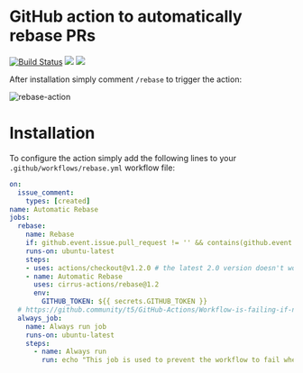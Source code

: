 # GitHub action to automatically rebase PRs

[![Build Status](https://api.cirrus-ci.com/github/cirrus-actions/rebase.svg)](https://cirrus-ci.com/github/cirrus-actions/rebase) [![](https://images.microbadger.com/badges/version/cirrusactions/rebase.svg)](https://microbadger.com/images/cirrusactions/rebase) [![](https://images.microbadger.com/badges/image/cirrusactions/rebase.svg)](https://microbadger.com/images/cirrusactions/rebase)

After installation simply comment `/rebase` to trigger the action:

![rebase-action](https://user-images.githubusercontent.com/989066/51547853-14a57b00-1e35-11e9-841d-33114f0f0bd5.gif)

# Installation

To configure the action simply add the following lines to your `.github/workflows/rebase.yml` workflow file:

```yml
on: 
  issue_comment:
    types: [created]
name: Automatic Rebase
jobs:
  rebase:
    name: Rebase
    if: github.event.issue.pull_request != '' && contains(github.event.comment.body, '/rebase')
    runs-on: ubuntu-latest
    steps:
    - uses: actions/checkout@v1.2.0 # the latest 2.0 version doesn't work
    - name: Automatic Rebase
      uses: cirrus-actions/rebase@1.2
      env:
        GITHUB_TOKEN: ${{ secrets.GITHUB_TOKEN }}
  # https://github.community/t5/GitHub-Actions/Workflow-is-failing-if-no-job-can-be-ran-due-to-condition/m-p/38186#M3250
  always_job:
    name: Always run job
    runs-on: ubuntu-latest
    steps:
      - name: Always run
        run: echo "This job is used to prevent the workflow to fail when all other jobs are skipped."
```
